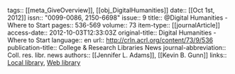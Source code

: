 tags:: [[meta_GiveOverview]], [[obj_DigitalHumanities]]
date:: [[Oct 1st, 2012]]
issn:: "0099-0086, 2150-6698"
issue:: 9
title:: @Digital Humanities - Where to Start
pages:: 536-569
volume:: 73
item-type:: [[journalArticle]]
access-date:: 2012-10-03T12:33:03Z
original-title:: Digital Humanities - Where to Start
language:: en
url:: http://crln.acrl.org/content/73/9/536
publication-title:: College & Research Libraries News
journal-abbreviation:: Coll. res. libr. news
authors:: [[Jennifer L. Adams]], [[Kevin B. Gunn]]
links:: [Local library](zotero://select/groups/2386895/items/SGCW4WAA), [Web library](https://www.zotero.org/groups/2386895/items/SGCW4WAA)
